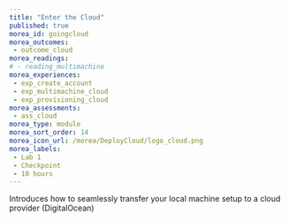 ```yaml
---
title: "Enter the Cloud"
published: true
morea_id: goingcloud
morea_outcomes:
 - outcome_cloud
morea_readings:
# - reading_multimachine
morea_experiences:
 - exp_create_account
 - exp_multimachine_cloud
 - exp_provisioning_cloud
morea_assessments:
 - ass_cloud
morea_type: module
morea_sort_order: 14
morea_icon_url: /morea/DeployCloud/logo_cloud.png
morea_labels:
 - Lab 1
 - Checkpoint
 - 10 hours
---
```

Introduces how to seamlessly transfer your local machine setup to a cloud provider (DigitalOcean)